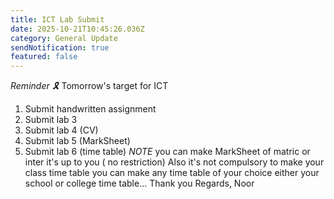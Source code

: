 ```yaml
---
title: ICT Lab Submit
date: 2025-10-21T10:45:26.036Z
category: General Update
sendNotification: true
featured: false
---
```

*Reminder 🎗️*
Tomorrow's target for ICT 
1. Submit handwritten assignment
2. Submit lab 3 
3. Submit lab 4 (CV)
4. Submit lab 5 (MarkSheet)
5. Submit lab 6 (time table)
*NOTE*
you can make MarkSheet of matric or inter it's up to you ( no restriction)
Also it's not compulsory to make your class time table you can make any time table of your choice either your school or college time table... 
Thank you 
Regards, Noor